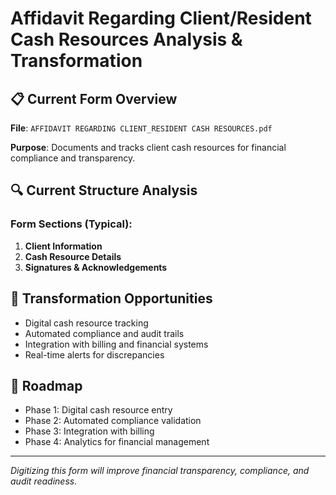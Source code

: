 # Affidavit Regarding Client/Resident Cash Resources Analysis & Transformation

## 📋 Current Form Overview

**File**: `AFFIDAVIT REGARDING CLIENT_RESIDENT CASH RESOURCES.pdf`

**Purpose**: Documents and tracks client cash resources for financial compliance and transparency.

## 🔍 Current Structure Analysis

### Form Sections (Typical):

1. **Client Information**
2. **Cash Resource Details**
3. **Signatures & Acknowledgements**

## 🚀 Transformation Opportunities

- Digital cash resource tracking
- Automated compliance and audit trails
- Integration with billing and financial systems
- Real-time alerts for discrepancies

## 🎯 Roadmap

- Phase 1: Digital cash resource entry
- Phase 2: Automated compliance validation
- Phase 3: Integration with billing
- Phase 4: Analytics for financial management

---

_Digitizing this form will improve financial transparency, compliance, and audit readiness._
